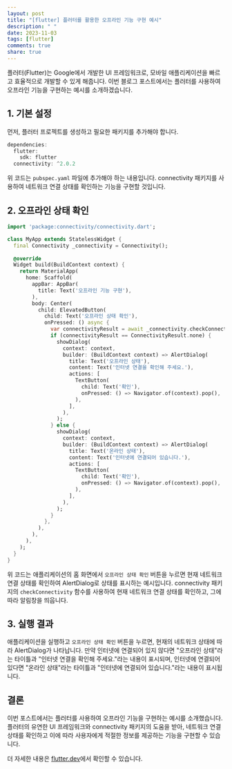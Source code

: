```yaml
---
layout: post
title: "[flutter] 플러터를 활용한 오프라인 기능 구현 예시"
description: " "
date: 2023-11-03
tags: [flutter]
comments: true
share: true
---
```


플러터(Flutter)는 Google에서 개발한 UI 프레임워크로, 모바일 애플리케이션을 빠르고 효율적으로 개발할 수 있게 해줍니다. 이번 블로그 포스트에서는 플러터를 사용하여 오프라인 기능을 구현하는 예시를 소개하겠습니다.

## 1. 기본 설정

먼저, 플러터 프로젝트를 생성하고 필요한 패키지를 추가해야 합니다. 

```dart
dependencies:
  flutter:
    sdk: flutter
  connectivity: ^2.0.2
```

위 코드는 `pubspec.yaml` 파일에 추가해야 하는 내용입니다. connectivity 패키지를 사용하여 네트워크 연결 상태를 확인하는 기능을 구현할 것입니다.

## 2. 오프라인 상태 확인

```dart
import 'package:connectivity/connectivity.dart';

class MyApp extends StatelessWidget {
  final Connectivity _connectivity = Connectivity();
  
  @override
  Widget build(BuildContext context) {
    return MaterialApp(
      home: Scaffold(
        appBar: AppBar(
          title: Text('오프라인 기능 구현'),
        ),
        body: Center(
          child: ElevatedButton(
            child: Text('오프라인 상태 확인'),
            onPressed: () async {
              var connectivityResult = await _connectivity.checkConnectivity();
              if (connectivityResult == ConnectivityResult.none) {
                showDialog(
                  context: context,
                  builder: (BuildContext context) => AlertDialog(
                    title: Text('오프라인 상태'),
                    content: Text('인터넷 연결을 확인해 주세요.'),
                    actions: [
                      TextButton(
                        child: Text('확인'),
                        onPressed: () => Navigator.of(context).pop(),
                      ),
                    ],
                  ),
                );
              } else {
                showDialog(
                  context: context,
                  builder: (BuildContext context) => AlertDialog(
                    title: Text('온라인 상태'),
                    content: Text('인터넷에 연결되어 있습니다.'),
                    actions: [
                      TextButton(
                        child: Text('확인'),
                        onPressed: () => Navigator.of(context).pop(),
                      ),
                    ],
                  ),
                );
              }
            },
          ),
        ),
      ),
    );
  }
}
```

위 코드는 애플리케이션의 홈 화면에서 `오프라인 상태 확인` 버튼을 누르면 현재 네트워크 연결 상태를 확인하여 AlertDialog로 상태를 표시하는 예시입니다. connectivity 패키지의 `checkConnectivity` 함수를 사용하여 현재 네트워크 연결 상태를 확인하고, 그에 따라 알림창을 띄웁니다.

## 3. 실행 결과

애플리케이션을 실행하고 `오프라인 상태 확인` 버튼을 누르면, 현재의 네트워크 상태에 따라 AlertDialog가 나타납니다. 만약 인터넷에 연결되어 있지 않다면 "오프라인 상태"라는 타이틀과 "인터넷 연결을 확인해 주세요."라는 내용이 표시되며, 인터넷에 연결되어 있다면 "온라인 상태"라는 타이틀과 "인터넷에 연결되어 있습니다."라는 내용이 표시됩니다.

## 결론

이번 포스트에서는 플러터를 사용하여 오프라인 기능을 구현하는 예시를 소개했습니다. 플러터의 유연한 UI 프레임워크와 connectivity 패키지의 도움을 받아, 네트워크 연결 상태를 확인하고 이에 따라 사용자에게 적절한 정보를 제공하는 기능을 구현할 수 있습니다.

더 자세한 내용은 [flutter.dev](https://flutter.dev/)에서 확인할 수 있습니다.